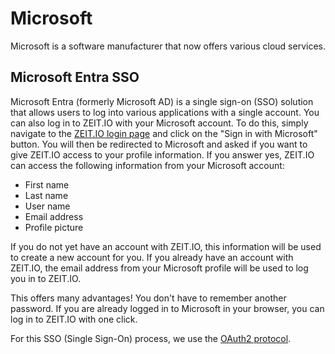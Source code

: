 # Microsoft 

Microsoft is a software manufacturer that now offers various cloud services.

## Microsoft Entra SSO

Microsoft Entra (formerly Microsoft AD) is a single sign-on (SSO) solution that allows users to log into various applications with a single account.
You can also log in to ZEIT.IO with your Microsoft account.
To do this, simply navigate to the [ZEIT.IO login page](https://zeit.io/de/signin) and click on the "Sign in with Microsoft" button.
You will then be redirected to Microsoft and asked if you want to give ZEIT.IO access to your profile information.
If you answer yes, ZEIT.IO can access the following information from your Microsoft account:

- First name
- Last name
- User name
- Email address
- Profile picture

If you do not yet have an account with ZEIT.IO, this information will be used to create a new account for you.
If you already have an account with ZEIT.IO, the email address from your Microsoft profile will be used to log you in to ZEIT.IO.

This offers many advantages! You don't have to remember another password.
If you are already logged in to Microsoft in your browser, you can log in to ZEIT.IO with one click.

For this SSO (Single Sign-On) process, we use the [OAuth2 protocol](https://learn.microsoft.com/de-de/entra/identity-platform/v2-oauth2-auth-code-flow).

